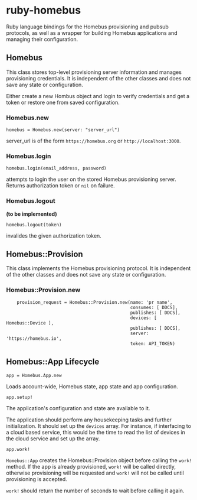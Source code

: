 # ruby-homebus

Ruby language bindings for the Homebus provisioning and pubsub
protocols, as well as a wrapper for building Homebus applications and
managing their configuration.

## Homebus

This class stores top-level provisioning server information and
manages provisioning credentials. It is independent of the other
classes and does not save any state or configuration.

Either create a new Hombus object and login to verify credentials and
get a token or restore one from saved configuration.

### Homebus.new

```
homebus = Homebus.new(server: "server_url")
```

server_url is of the form `https://homebus.org` or
`http://localhost:3000`.

### Homebus.login

```
homebus.login(email_address, password)
```

attempts to login the user on the stored Homebus provisioning
server. Returns authorization token or `nil` on failure.

### Homebus.logout

__(to be implemented)__

```
homebus.logout(token)
```

invalides the given authorization token.

## Homebus::Provision

This class implements the Homebus provisioning protocol. It is
independent of the other classes and does not save any state or
configuration.

### Homebus::Provision.new

```
	provision_request = Homebus::Provision.new(name: 'pr name',
	                                           consumes: [ DDCS], 
	                                           publishes: [ DDCS], 
	                                           devices: [ Homebus::Device ],
	                                           publishes: [ DDCS], 
										       server: 'https://homebus.io',
											   token: API_TOKEN)
```
                                                 

## Homebus::App Lifecycle

```
app = Homebus.App.new
```

Loads account-wide, Homebus state, app state and app configuration.

``` 
app.setup!
```

The application's configuration and state are available to it.

The application should perform any housekeeping tasks and further
initialization. It should set up the `devices` array. For instance, if
interfacing to a cloud based service, this would be the time to read
the list of devices in the cloud service and set up the array.


```
app.work!
```

`Homebus::App` creates the Homebus::Provision object before calling the
`work!` method. If the app is already provisioned, `work!` will be
called directly, otherwise provisioning will be requested and `work!`
will not be called until provisioning is accepted.

`work!` should return the number of seconds to wait before calling it
again.


